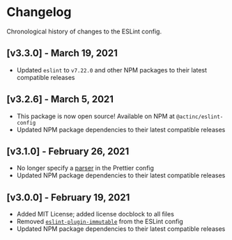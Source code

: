 # Changelog

Chronological history of changes to the ESLint config.

## [v3.3.0] - March 19, 2021

* Updated `eslint` to `v7.22.0` and other NPM packages to their latest
compatible releases

## [v3.2.6] - March 5, 2021

* This package is now open source! Available on NPM at `@actinc/eslint-config`
* Updated NPM package dependencies to their latest compatible releases

## [v3.1.0] - February 26, 2021

* No longer specify a [parser](https://prettier.io/docs/en/options.html#parser)
in the Prettier config
* Updated NPM package dependencies to their latest compatible releases

## [v3.0.0] - February 19, 2021

* Added MIT License; added license docblock to all files
* Removed
[`eslint-plugin-immutable`](https://github.com/jhusain/eslint-plugin-immutable)
from the ESLint config
* Updated NPM package dependencies to their latest compatible releases
